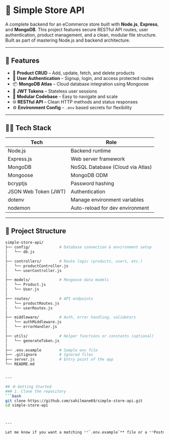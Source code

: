 # 🛒 Simple Store API

A complete backend for an eCommerce store built with **Node.js**, **Express**, and **MongoDB**. This project features secure RESTful API routes, user authentication, product management, and a clean, modular file structure. Built as part of mastering Node.js and backend architecture.

---

## 🚀 Features
- 🧾 **Product CRUD** – Add, update, fetch, and delete products
- 🔐 **User Authentication** – Signup, login, and access protected routes
- 📦 **MongoDB Atlas** – Cloud database integration using Mongoose
- 🧠 **JWT Tokens** – Stateless user sessions
- 📁 **Modular Codebase** – Easy to navigate and scale
- 🌐 **RESTful API** – Clean HTTP methods and status responses
- ⚙️ **Environment Config** – `.env` based secrets for flexibility

---

## 🧑‍💻 Tech Stack
| Tech        | Role                                |
|-------------|-------------------------------------|
| Node.js     | Backend runtime                     |
| Express.js  | Web server framework                |
| MongoDB     | NoSQL Database (Cloud via Atlas)    |
| Mongoose    | MongoDB ODM                         |
| bcryptjs    | Password hashing                    |
| JSON Web Token (JWT) | Authentication             |
| dotenv      | Manage environment variables        |
| nodemon     | Auto-reload for dev environment     |

---

## 📂 Project Structure

```bash
simple-store-api/
├── config/             # Database connection & environment setup
│   └── db.js
│
├── controllers/        # Route logic (products, users, etc.)
│   └── productController.js
│   └── userController.js
│
├── models/             # Mongoose data models
│   └── Product.js
│   └── User.js
│
├── routes/             # API endpoints
│   └── productRoutes.js
│   └── userRoutes.js
│
├── middleware/         # Auth, error handling, validators
│   └── authMiddleware.js
│   └── errorHandler.js
│
├── utils/              # Helper functions or constants (optional)
│   └── generateToken.js
│
├── .env.example        # Sample env file
├── .gitignore          # Ignored files
├── server.js           # Entry point of the app
└── README.md


---

## ⚙️ Getting Started
### 1. Clone the repository
```bash
git clone https://github.com/sahilmane69/simple-store-api.git
cd simple-store-api



---

Let me know if you want a matching **`.env.example`** file or a **Postman collection export** too — helpful if you want others to test it smoothly!
